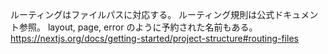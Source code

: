 ルーティングはファイルパスに対応する。
ルーティング規則は公式ドキュメント参照。
layout, page, error のように予約された名前もある。
https://nextjs.org/docs/getting-started/project-structure#routing-files
